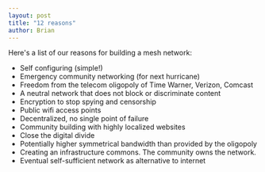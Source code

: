 ```yaml
---
layout: post
title: "12 reasons"
author: Brian
---
```


Here's a list of our reasons for building a mesh network:

* Self configuring (simple!)
* Emergency community networking (for next hurricane)
* Freedom from the telecom oligopoly of Time Warner, Verizon, Comcast
* A neutral network that does not block or discriminate content
* Encryption to stop spying and censorship
* Public wifi access points
* Decentralized, no single point of failure
* Community building with highly localized websites
* Close the digital divide
* Potentially higher symmetrical bandwidth than provided by the oligopoly
* Creating an infrastructure commons. The community owns the network.
* Eventual self-sufficient network as alternative to internet

